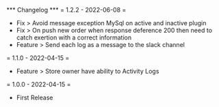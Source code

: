 *** Changelog ***
= 1.2.2 - 2022-06-08 =
* Fix > Avoid message exception MySql on active and inactive plugin
* Fix > On push new order when response deference 200 then need to catch exertion with a correct information
* Feature > Send each log as a message to the slack channel

= 1.1.0 - 2022-04-15 =
* Feature > Store owner have ability to Activity Logs

= 1.0.0 - 2022-04-15 =
* First Release

